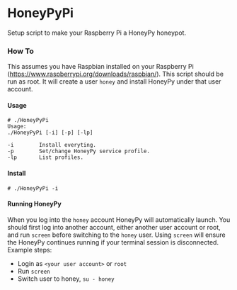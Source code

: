 # HoneyPyPi
Setup script to make your Raspberry Pi a HoneyPy honeypot.

### How To

This assumes you have Raspbian installed on your Raspberry Pi (https://www.raspberrypi.org/downloads/raspbian/). This script should be run as root. It will create a user `honey` and install HoneyPy under that user account.

#### Usage

```
# ./HoneyPyPi 
Usage:
./HoneyPyPi [-i] [-p] [-lp]

-i        Install everyting.
-p        Set/change HoneyPy service profile.
-lp       List profiles.
```

#### Install

`# ./HoneyPyPi -i`

#### Running HoneyPy

When you log into the `honey` account HoneyPy will automatically launch. You should first log into another account, either another user account or root, and run `screen` before switching to the `honey` user. Using `screen` will ensure the HoneyPy continues running if your terminal session is disconnected. Example steps:

- Login as `<your user account>` or `root`
- Run `screen`
- Switch user to honey, `su - honey`
